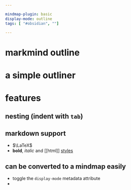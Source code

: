 ```yaml
---

mindmap-plugin: basic
display-mode: outline
tags: [ "#obsidian", ""]

---
```



# markmind outline

# a simple outliner

# features

## nesting (indent with `tab`)

## markdown support
- $\LaTeX$
- **bold**, _italic_ and [[html]] <u>styles</u>

## can be converted to a mindmap easily
- toggle the `display-mode` metadata attribute
-
